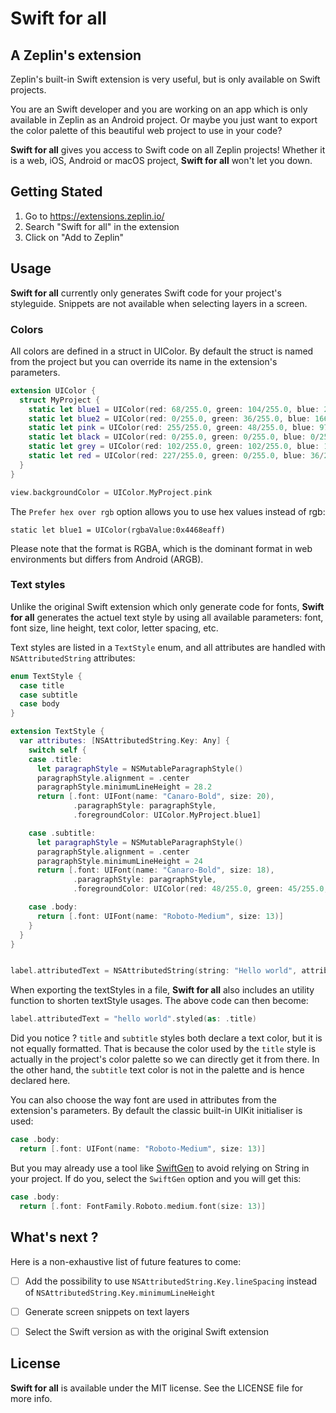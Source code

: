 # Swift for all
## A Zeplin's extension

Zeplin's built-in Swift extension is very useful, but is only available on Swift projects. 

You are an Swift developer and you are working on an app which is only available in Zeplin as an Android project. Or maybe you just want to export the color palette of this beautiful web project to use in your code? 

**Swift for all** gives you access to Swift code on all Zeplin projects! 
Whether it is a web, iOS, Android or macOS project, **Swift for all** won't let you down.

## Getting Stated
1. Go to https://extensions.zeplin.io/
2. Search "Swift for all" in the extension
3. Click on "Add to Zeplin"

## Usage

**Swift for all** currently only generates Swift code for your project's styleguide. Snippets are not available when selecting layers in a screen.

### Colors

All colors are defined in a struct in UIColor. By default the struct is named from the project but you can override its name in the extension's parameters.

```swift
extension UIColor {
  struct MyProject {
    static let blue1 = UIColor(red: 68/255.0, green: 104/255.0, blue: 234/255.0, alpha: 1)
    static let blue2 = UIColor(red: 0/255.0, green: 36/255.0, blue: 166/255.0, alpha: 1)
    static let pink = UIColor(red: 255/255.0, green: 48/255.0, blue: 97/255.0, alpha: 1)
    static let black = UIColor(red: 0/255.0, green: 0/255.0, blue: 0/255.0, alpha: 1)
    static let grey = UIColor(red: 102/255.0, green: 102/255.0, blue: 102/255.0, alpha: 1)
    static let red = UIColor(red: 227/255.0, green: 0/255.0, blue: 36/255.0, alpha: 1)
  }
}

view.backgroundColor = UIColor.MyProject.pink
```

The `Prefer hex over rgb` option allows you to use hex values instead of rgb:
```
static let blue1 = UIColor(rgbaValue:0x4468eaff)
```
Please note that the format is RGBA, which is the dominant format in web environments but differs from Android (ARGB).

### Text styles

Unlike the original Swift extension which only generate code for fonts, **Swift for all** generates the actuel text style by using all available parameters: font, font size, line height, text color, letter spacing, etc.

Text styles are listed in a `TextStyle` enum, and all attributes are handled with `NSAttributedString` attributes:
```swift
enum TextStyle {
  case title
  case subtitle
  case body
}

extension TextStyle {
  var attributes: [NSAttributedString.Key: Any] {
    switch self {
    case .title:
      let paragraphStyle = NSMutableParagraphStyle()
      paragraphStyle.alignment = .center
      paragraphStyle.minimumLineHeight = 28.2
      return [.font: UIFont(name: "Canaro-Bold", size: 20),
              .paragraphStyle: paragraphStyle,
              .foregroundColor: UIColor.MyProject.blue1]

    case .subtitle:
      let paragraphStyle = NSMutableParagraphStyle()
      paragraphStyle.alignment = .center
      paragraphStyle.minimumLineHeight = 24
      return [.font: UIFont(name: "Canaro-Bold", size: 18),
              .paragraphStyle: paragraphStyle,
              .foregroundColor: UIColor(red: 48/255.0, green: 45/255.0, blue: 112/255.0, alpha: 1)]

    case .body:
      return [.font: UIFont(name: "Roboto-Medium", size: 13)]
    }
  }
}


label.attributedText = NSAttributedString(string: "Hello world", attributes: TextStyle.title.attributes)
```

When exporting the textStyles in a file, **Swift for all** also includes an utility function to shorten textStyle usages. The above code can then become:
```swift
label.attributedText = "hello world".styled(as: .title)
```

Did you notice ? `title` and `subtitle` styles both declare a text color, but it is not equally formatted. That is because the color used by the `title` style is actually in the project's color palette so we can directly get it from there. In the other hand, the `subtitle` text color is not in the palette and is hence declared here.

You can also choose the way font are used in attributes from the extension's parameters. By default the classic built-in UIKit initialiser is used:
```swift
case .body:
  return [.font: UIFont(name: "Roboto-Medium", size: 13)]
```
But you may already use a tool like [SwiftGen](https://github.com/SwiftGen/SwiftGen) to avoid relying on String in your project. If do you, select the `SwiftGen` option and you will get this:
```swift
case .body:
  return [.font: FontFamily.Roboto.medium.font(size: 13)]
```


## What's next ?

Here is a non-exhaustive list of future features to come:
- [ ] Add the possibility to use `NSAttributedString.Key.lineSpacing` instead of  `NSAttributedString.Key.minimumLineHeight`
- [ ] Generate screen snippets on text layers
- [ ] Select the Swift version as with the original Swift extension


## License
**Swift for all** is available under the MIT license. See the LICENSE file for more info.

